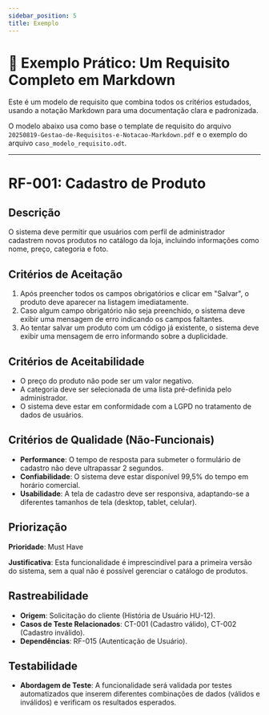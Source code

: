 ```yaml
---
sidebar_position: 5
title: Exemplo
---
```


# 📝 Exemplo Prático: Um Requisito Completo em Markdown

Este é um modelo de requisito que combina todos os critérios estudados, usando a notação Markdown para uma documentação clara e padronizada.

O modelo abaixo usa como base o template de requisito do arquivo `20250819-Gestao-de-Requisitos-e-Notacao-Markdown.pdf` e o exemplo do arquivo `caso_modelo_requisito.odt`.

---

# RF-001: Cadastro de Produto

## Descrição

O sistema deve permitir que usuários com perfil de administrador cadastrem novos produtos no catálogo da loja, incluindo informações como nome, preço, categoria e foto.

## Critérios de Aceitação

1.  Após preencher todos os campos obrigatórios e clicar em "Salvar", o produto deve aparecer na listagem imediatamente.
2.  Caso algum campo obrigatório não seja preenchido, o sistema deve exibir uma mensagem de erro indicando os campos faltantes.
3.  Ao tentar salvar um produto com um código já existente, o sistema deve exibir uma mensagem de erro informando sobre a duplicidade.

## Critérios de Aceitabilidade

* O preço do produto não pode ser um valor negativo.
* A categoria deve ser selecionada de uma lista pré-definida pelo administrador.
* O sistema deve estar em conformidade com a LGPD no tratamento de dados de usuários.

## Critérios de Qualidade (Não-Funcionais)

* **Performance**: O tempo de resposta para submeter o formulário de cadastro não deve ultrapassar 2 segundos.
* **Confiabilidade**: O sistema deve estar disponível 99,5% do tempo em horário comercial.
* **Usabilidade**: A tela de cadastro deve ser responsiva, adaptando-se a diferentes tamanhos de tela (desktop, tablet, celular).

## Priorização

**Prioridade**: Must Have

**Justificativa**: Esta funcionalidade é imprescindível para a primeira versão do sistema, sem a qual não é possível gerenciar o catálogo de produtos.

## Rastreabilidade

* **Origem**: Solicitação do cliente (História de Usuário HU-12).
* **Casos de Teste Relacionados**: CT-001 (Cadastro válido), CT-002 (Cadastro inválido).
* **Dependências**: RF-015 (Autenticação de Usuário).

## Testabilidade

* **Abordagem de Teste**: A funcionalidade será validada por testes automatizados que inserem diferentes combinações de dados (válidos e inválidos) e verificam os resultados esperados.